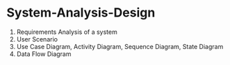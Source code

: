 # System-Analysis-Design
1. Requirements Analysis of a system
2. User Scenario
3. Use Case Diagram, Activity Diagram, Sequence Diagram, State Diagram
4. Data Flow Diagram
